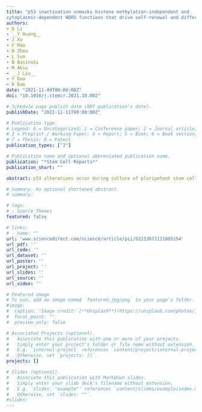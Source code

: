 ```yaml
---
title: "p53 inactivation unmasks histone methylation-independent and
cytoplasmic-dependent WDR5 functions that drive self-renewal and differentiation of pluripotent stem cells"
authors:
- Q Li
- __Y Huang__
- J Xu
- F Mao
- B Zhou
- L Sun
- B Basinski
- M Aksu
- __J Liu__
- Y Dou
- R Rao
date: "2021-11-09T00:00:00Z"
doi: "10.1016/j.stemcr.2021.10.002"

# Schedule page publish date (NOT publication's date).
publishDate: "2021-11-11T00:00:00Z"

# Publication type.
# Legend: 0 = Uncategorized; 1 = Conference paper; 2 = Journal article;
# 3 = Preprint / Working Paper; 4 = Report; 5 = Book; 6 = Book section;
# 7 = Thesis; 8 = Patent
publication_types: ["2"]

# Publication name and optional abbreviated publication name.
publication: "*Stem Cell Reports*"
publication_short: ""

abstract: p53 alterations occur during culture of pluripotent stem cells (PSCs), but the significance of these events on epigenetic control of PSC fate determination remains poorly understood. Wdr5 deletion in p53-null (DKO) mouse ESCs (mESCs) leads to impaired self-renewal, defective retinal neuroectoderm differentiation, and de-repression of germ cell/meiosis (GCM)-specific genes. Re-introduction of a WDR5 mutant with defective H3K4 methylation activity into DKO ESCs restored self-renewal and suppressed GCM gene expression but failed to induce retinal neuroectoderm differentiation. Mechanistically, mutant WDR5 targets chromatin that is largely devoid of H3K4me3 and regulates gene expression in p53-null mESCs. Furthermore, MAX and WDR5 co-target lineage-specifying chromatin and regulate chromatin accessibility of GCM-related genes. Importantly, MAX and WDR5 are core subunits of a non-canonical polycomb repressor complex 1 responsible for gene silencing. This function, together with canonical, pro-transcriptional WDR5-dependent MLL complex H3K4 methyltransferase activity, highlight how WDR5 mediates crosstalk between transcription and repression during mESC fate choice.

# Summary. An optional shortened abstract.
# summary: 

# tags:
# - Source Themes
featured: false

# links:
# - name: ""
url: 'www.sciencedirect.com/science/article/pii/S2213671121005154'
url_pdf: ''
url_code: ''
url_dataset: ''
url_poster: ''
url_project: ''
url_slides: ''
url_source: ''
url_video: ''

# Featured image
# To use, add an image named `featured.jpg/png` to your page's folder. 
#image:
#  caption: 'Image credit: [**Unsplash**](https://unsplash.com/photos/jdD8gXaTZsc)'
#  focal_point: ""
#  preview_only: false

# Associated Projects (optional).
#   Associate this publication with one or more of your projects.
#   Simply enter your project's folder or file name without extension.
#   E.g. `internal-project` references `content/project/internal-project/index.md`.
#   Otherwise, set `projects: []`.
projects: []

# Slides (optional).
#   Associate this publication with Markdown slides.
#   Simply enter your slide deck's filename without extension.
#   E.g. `slides: "example"` references `content/slides/example/index.md`.
#   Otherwise, set `slides: ""`.
#slides: 
---
```

